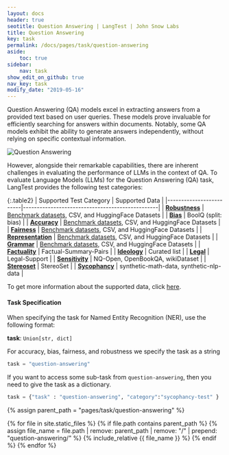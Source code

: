 ```yaml
---
layout: docs
header: true
seotitle: Question Answering | LangTest | John Snow Labs
title: Question Answering
key: task
permalink: /docs/pages/task/question-answering
aside:
    toc: true
sidebar:
    nav: task
show_edit_on_github: true
nav_key: task
modify_date: "2019-05-16"
---
```


<div class="main-docs" markdown="1">

Question Answering (QA) models excel in extracting answers from a provided text based on user queries. These models prove invaluable for efficiently searching for answers within documents. Notably, some QA models exhibit the ability to generate answers independently, without relying on specific contextual information.

![Question Answering](/assets/images/task/question-answering.gif)

However, alongside their remarkable capabilities, there are inherent challenges in evaluating the performance of LLMs in the context of QA. To evaluate Language Models (LLMs) for the Question Answering (QA) task, LangTest provides the following test categories:

</div><div class="h3-box" markdown="1">

{:.table2}
| Supported Test Category | Supported Data                                  |
|-------------------------|-------------------------------------------------|
| [**Robustness**](/docs/pages/tests/test#robustness-tests)          | [Benchmark datasets](/docs/pages/benchmarks/benchmark), CSV, and HuggingFace Datasets |
| [**Bias**](/docs/pages/tests/test#bias-tests)                |  BoolQ (split: bias)                               |
| [**Accuracy**](/docs/pages/tests/test#accuracy-tests)            | [Benchmark datasets](/docs/pages/benchmarks/benchmark), CSV, and HuggingFace Datasets |
| [**Fairness**](/docs/pages/tests/test#fairness-tests)          | [Benchmark datasets](/docs/pages/benchmarks/benchmark), CSV, and HuggingFace Datasets     |
| [**Representation**](/docs/pages/tests/test#representation-tests)      | [Benchmark datasets](/docs/pages/benchmarks/benchmark), CSV, and HuggingFace Datasets |
| [**Grammar**](/docs/pages/tests/test#grammar-tests)      | [Benchmark datasets](/docs/pages/benchmarks/benchmark), CSV, and HuggingFace Datasets |
| [**Factuality**](/docs/pages/tests/test#factuality-test)          | Factual-Summary-Pairs                             |
| [**Ideology**](/docs/pages/tests/test#ideology-tests)            | Curated list                                     |
| [**Legal**](/docs/pages/tests/test#legal-tests)               | Legal-Support                                    |
| [**Sensitivity**](/docs/pages/tests/test#sensitivity-tests)         | NQ-Open, OpenBookQA, wikiDataset                  |
| [**Stereoset**](/docs/pages/tests/test#stereoset-tests)           | StereoSet                                        |
| [**Sycophancy**](/docs/pages/tests/test#sycophancy-tests)          | synthetic-math-data, synthetic-nlp-data          |


To get more information about the supported data, click [here](/docs/pages/docs/data#question-answering).

</div><div class="h3-box" markdown="1">

#### Task Specification

When specifying the task for Named Entity Recognition (NER), use the following format:

**task**: `Union[str, dict]`


For  accuracy, bias, fairness, and robustness we specify the task as a string

```python
task = "question-answering"
```

If you want to access some sub-task from `question-answering`, then you need to give the task as a dictionary.

```python
task = {"task" : "question-answering", "category":"sycophancy-test" }
```


{% assign parent_path = "pages/task/question-answering" %}

{% for file in site.static_files %}
    {% if file.path contains parent_path %}
        {% assign file_name = file.path | remove:  parent_path | remove:  "/" | prepend: "question-answering/" %}
        {% include_relative {{ file_name }} %}
    {% endif %}
{% endfor %}

</div>